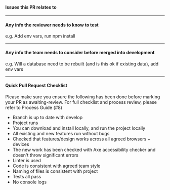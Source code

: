 #### Issues this PR relates to

---

#### Any info the reviewer needs to know to test 
e.g. Add env vars, run npm install

---

#### Any info the team needs to consider before merged into development
e.g. Will a database need to be rebuilt (and is this ok if existing data), add env vars

---

#### Quick Pull Request Checklist
Please make sure you ensure the following has been done before marking your PR as awaiting-review. For full checklist and process review, please refer to Process Guide (#8)
- Branch is up to date with develop
- Project runs
- You can download and install locally, and run the project locally
- All existing and new features run without bugs
- Checked that features/design works across all agreed browsers + devices
- The new work has been checked with Axe accessibility checker and doesn't throw significant errors  
- Linter is used
- Code is consistent with agreed team style
- Naming of files is consistent with project 
- Tests all pass
- No console logs
